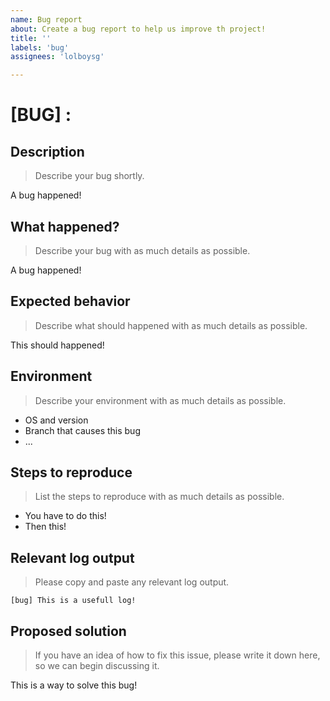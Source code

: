 ```yaml
---
name: Bug report
about: Create a bug report to help us improve th project!
title: ''
labels: 'bug'
assignees: 'lolboysg'

---
```


# [BUG] :

## Description
> Describe your bug shortly.

A bug happened!

## What happened?
> Describe your bug with as much details as possible.

A bug happened!

## Expected behavior
> Describe what should happened with as much details as possible.

This should happened!

## Environment
> Describe your environment with as much details as possible.

- OS and version
- Branch that causes this bug
- ...

## Steps to reproduce
> List the steps to reproduce with as much details as possible.

- You have to do this!
- Then this!

## Relevant log output
> Please copy and paste any relevant log output.

```shell
[bug] This is a usefull log!
```

## Proposed solution
> If you have an idea of how to fix this issue, please write it down here, so we can begin discussing it.

This is a way to solve this bug!
